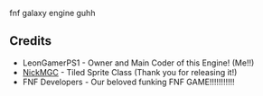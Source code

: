 fnf galaxy engine guhh


## Credits
- LeonGamerPS1 - Owner and Main Coder of this Engine! (Me!!)
- [NickMGC](https://github.com/NickMGC) - Tiled Sprite Class (Thank you for releasing it!)
- FNF Developers - Our beloved funking FNF GAME!!!!!!!!!!!
